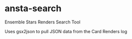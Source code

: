# ansta-search

Ensemble Stars Renders Search Tool

Uses gsx2json to pull JSON data from the Card Renders log
